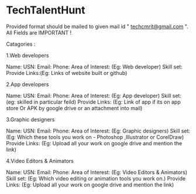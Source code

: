 # TechTalentHunt

Provided format should be mailed to given mail id " techcmrit@gmail.com ".
All Fields are IMPORTANT !

Catagories :

1.Web developers

Name:
USN:
Email:
Phone:
Area of Interest: (Eg: Web developer)
Skill set:
Provide Links:(Eg: Links of website built or github)

2.App developers

Name:
USN:
Email:
Phone:
Area of Interest: (Eg: App developer)
Skill set: (eg: skilled in particular feild)
Provide Links: (Eg: Link of app if its on app store Or APK by google drive or an attachment into mail)

3.Graphic designers

Name:
USN:
Email:
Phone:
Area of Interest: (Eg: Graphic designers)
Skill set: (Eg: Which these tools you work on - Photoshop ,Illustrator or CorelDraw)
Provide Links: (Eg: Upload all your work on google drive and mention the link)

4.Video Editors & Animators

Name:
USN:
Email:
Phone:
Area of Interest: (Eg: Video Editors & Animators)
Skill set: (Eg: Which video editing or animation tools you work on.)
Provide Links: (Eg: Upload all your work on google drive and mention the link)
